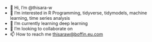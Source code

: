 - 👋 Hi, I’m @thisara-w
- 👀 I’m interested in R Programming, tidyverse, tidymodels, machine learning, time series analysis
- 🌱 I’m currently learning deep learning
- 💞️ I’m looking to collaborate on 
- 📫 How to reach me thisaraw@boffin.eu.com

<!---
thisara-w/thisara-w is a ✨ special ✨ repository because its `README.md` (this file) appears on your GitHub profile.
You can click the Preview link to take a look at your changes.
--->
